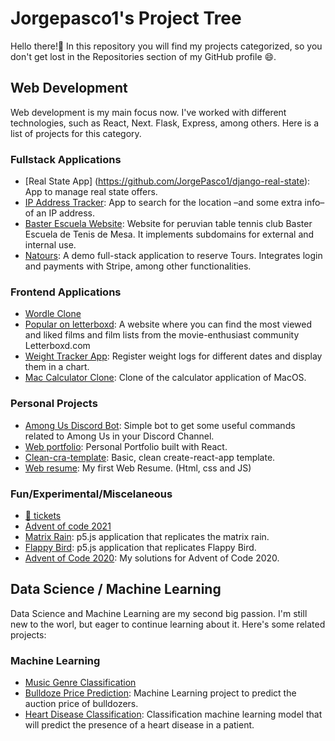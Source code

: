 # Jorgepasco1's Project Tree

Hello there!👋 In this repository you will find my projects categorized, so you don't get lost in the Repositories section of my GitHub profile 😄.

## Web Development

Web development is my main focus now. I've worked with different technologies, such as React, Next. Flask, Express, among others. Here is a list of projects for this category.

### Fullstack Applications

- [Real State App] (https://github.com/JorgePasco1/django-real-state): App to manage real state offers.
- [IP Address Tracker](https://github.com/JorgePasco1/ip-address-tracker): App to search for the location –and some extra info– of an IP address.
- [Baster Escuela Website](https://github.com/JorgePasco1/baster-escuela-website): Website for peruvian table tennis club Baster Escuela de Tenis de Mesa. It implements subdomains for external and internal use.
- [Natours](https://github.com/JorgePasco1/natours): A demo full-stack application to reserve Tours. Integrates login and payments with Stripe, among other functionalities.

### Frontend Applications

- [Wordle Clone](https://github.com/JorgePasco1/wordle-clone)
- [Popular on letterboxd](https://github.com/JorgePasco1/popular-on-letterboxd): A website where you can find the most viewed and liked films and film lists from the movie-enthusiast community Letterboxd.com
- [Weight Tracker App](https://github.com/JorgePasco1/weight-tracker-app): Register weight logs for different dates and display them in a chart.
- [Mac Calculator Clone](https://github.com/JorgePasco1/mac-calculator-clone): Clone of the calculator application of MacOS.

### Personal Projects

- [Among Us Discord Bot](https://github.com/JorgePasco1/among-us-discord-bot): Simple bot to get some useful commands related to Among Us in your Discord Channel.
- [Web portfolio](https://github.com/JorgePasco1/web-portfolio): Personal Portfolio built with React.
- [Clean-cra-template](https://github.com/JorgePasco1/cra-template-clean-cra): Basic, clean create-react-app template.
- [Web resume](https://github.com/JorgePasco1/web-resume): My first Web Resume. (Html, css and JS)

### Fun/Experimental/Miscelaneous

- [🐰 tickets](https://github.com/JorgePasco1/bad-bunny-tickets)
- [Advent of code 2021](https://github.com/JorgePasco1/advent-of-code-2021)
- [Matrix Rain](https://github.com/JorgePasco1/Matrix-Rain): p5.js application that replicates the matrix rain.
- [Flappy Bird](https://github.com/JorgePasco1/Flappy-Bird): p5.js application that replicates Flappy Bird.
- [Advent of Code 2020](https://github.com/JorgePasco1/advent-of-code-2020): My solutions for Advent of Code 2020.

## Data Science / Machine Learning

Data Science and Machine Learning are my second big passion. I'm still new to the worl, but eager to continue learning about it. Here's some related projects:

### Machine Learning

- [Music Genre Classification](https://github.com/JorgePasco1/music-genre-classification)
- [Bulldoze Price Prediction](https://github.com/JorgePasco1/bulldozer-price-prediction): Machine Learning project to predict the auction price of bulldozers.
- [Heart Disease Classification](https://github.com/JorgePasco1/heart-disease-classification): Classification machine learning model that will predict the presence of a heart disease in a patient.
